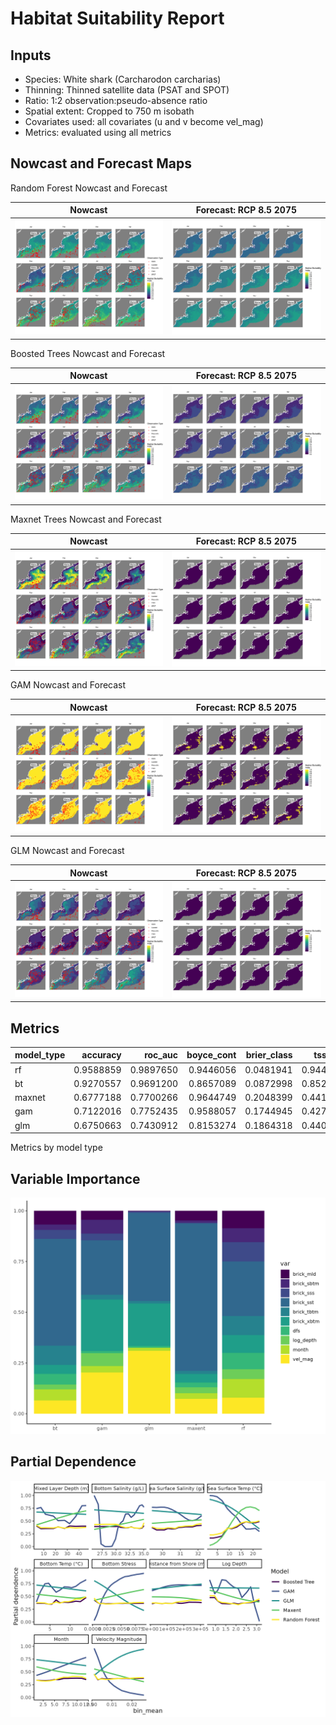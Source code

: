 Habitat Suitability Report
================

## Inputs

- Species: White shark (Carcharodon carcharias)
- Thinning: Thinned satellite data (PSAT and SPOT)
- Ratio: 1:2 observation:pseudo-absence ratio
- Spatial extent: Cropped to 750 m isobath
- Covariates used: all covariates (u and v become vel_mag)
- Metrics: evaluated using all metrics

## Nowcast and Forecast Maps

Random Forest Nowcast and Forecast

| Nowcast | Forecast: RCP 8.5 2075 |
|:--:|:--:|
| ![](../../../../tidy_reports/versions/c21/100300/c21.100300.01_12_rf_compiled_casts.png) | ![](../../../../tidy_reports/versions/c21/100304/c21.100304.01_12_rf_compiled_casts.png) |

Boosted Trees Nowcast and Forecast

| Nowcast | Forecast: RCP 8.5 2075 |
|:--:|:--:|
| ![](../../../../tidy_reports/versions/c21/100300/c21.100300.01_12_bt_compiled_casts.png) | ![](../../../../tidy_reports/versions/c21/100304/c21.100304.01_12_bt_compiled_casts.png) |

Maxnet Trees Nowcast and Forecast

| Nowcast | Forecast: RCP 8.5 2075 |
|:--:|:--:|
| ![](../../../../tidy_reports/versions/c21/100300/c21.100300.01_12_maxent_compiled_casts.png) | ![](../../../../tidy_reports/versions/c21/100304/c21.100304.01_12_maxent_compiled_casts.png) |

GAM Nowcast and Forecast

| Nowcast | Forecast: RCP 8.5 2075 |
|:--:|:--:|
| ![](../../../../tidy_reports/versions/c21/100300/c21.100300.01_12_gam_compiled_casts.png) | ![](../../../../tidy_reports/versions/c21/100304/c21.100304.01_12_gam_compiled_casts.png) |

GLM Nowcast and Forecast

| Nowcast | Forecast: RCP 8.5 2075 |
|:--:|:--:|
| ![](../../../../tidy_reports/versions/c21/100300/c21.100300.01_12_glm_compiled_casts.png) | ![](../../../../tidy_reports/versions/c21/100304/c21.100304.01_12_glm_compiled_casts.png) |

## Metrics

| model_type |  accuracy |   roc_auc | boyce_cont | brier_class |   tss_max |
|:-----------|----------:|----------:|-----------:|------------:|----------:|
| rf         | 0.9588859 | 0.9897650 |  0.9446056 |   0.0481941 | 0.9441091 |
| bt         | 0.9270557 | 0.9691200 |  0.8657089 |   0.0872998 | 0.8524077 |
| maxnet     | 0.6777188 | 0.7700266 |  0.9644749 |   0.2048399 | 0.4416716 |
| gam        | 0.7122016 | 0.7752435 |  0.9588057 |   0.1744945 | 0.4273967 |
| glm        | 0.6750663 | 0.7430912 |  0.8153274 |   0.1864318 | 0.4406696 |

Metrics by model type

## Variable Importance

![](m21.10030_tidy_compiled_files/figure-gfm/variable_importance-1.png)

## Partial Dependence

![](m21.10030_tidy_compiled_files/figure-gfm/partial_dependence-1.png)
